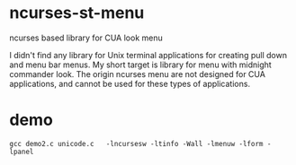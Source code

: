 # ncurses-st-menu

ncurses based library for CUA look menu

I didn't find any library for Unix terminal applications for creating pull down and menu bar menus. 
My short target is library for menu with midnight commander look. The origin ncurses menu are not designed
for CUA applications, and cannot be used for these types of applications.

# demo

    gcc demo2.c unicode.c   -lncursesw -ltinfo -Wall -lmenuw -lform -lpanel

